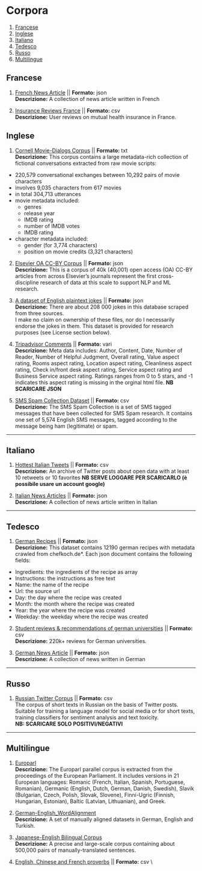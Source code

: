 
# Corpora

1. [Francese](#francese)
2. [Inglese](#inglese)
3. [Italiano](#italiano)
4. [Tedesco](#tedesco)
5. [Russo](#russo)
6. [Multilingue](#multilingue)

## Francese <a name="francese"></a>
1. [French News Article](https://webhose.io/free-datasets/french-news-articles/) || **Formato:** json \
**Descrizione:** A collection of news article written in French

2. [Insurance Reviews France](https://www.kaggle.com/fedi1996/insurance-reviews-france) || **Formato:** csv \
**Descrizione:** User reviews on mutual health insurance in France.

## Inglese <a name="inglese"></a>

1. [Cornell Movie-Dialogs Corpus](cs.cornell.edu/~cristian/Cornell_Movie-Dialogs_Corpus.html) || **Formato:** txt\
**Descrizione:** This corpus contains a large metadata-rich collection of fictional conversations extracted from raw movie scripts:
- 220,579 conversational exchanges between 10,292 pairs of movie characters
- involves 9,035 characters from 617 movies
- in total 304,713 utterances
- movie metadata included:
    - genres
    - release year
    - IMDB rating
    - number of IMDB votes
    - IMDB rating
- character metadata included:
    - gender (for 3,774 characters)
    - position on movie credits (3,321 characters)

2. [Elsevier OA CC-BY Corpus](https://data.mendeley.com/datasets/zm33cdndxs/2) || **Formato:** json \
 **Descrizione:** This is a corpus of 40k (40,001) open access (OA) CC-BY articles from across Elsevier’s journals represent the first cross-discipline research of data at this scale to support NLP and ML research.
 

3. [A dataset of English plaintext jokes](https://github.com/taivop/joke-dataset) || **Formato:** json \
 **Descrizione:** There are about 208 000 jokes in this database scraped from three sources.\
I make no claim on ownership of these files, nor do I necessarily endorse the jokes in them. This dataset is provided for research purposes (see License section below).

4. [Tripadvisor Comments](http://times.cs.uiuc.edu/~wang296/Data/) || **Formato:** vari \
**Descrizione:** Meta data includes: Author, Content, Date, Number of Reader, Number of Helpful Judgment, Overall rating, Value aspect rating, Rooms aspect rating, Location aspect rating, Cleanliness aspect rating, Check in/front desk aspect rating, Service aspect rating and Business Service aspect rating. Ratings ranges from 0 to 5 stars, and -1 indicates this aspect rating is missing in the orginal html file.
**NB SCARICARE JSON**

5. [SMS Spam Collection Dataset](https://www.kaggle.com/uciml/sms-spam-collection-dataset) || **Formato:** csv\
**Descrizione:** The SMS Spam Collection is a set of SMS tagged messages that have been collected for SMS Spam research. It contains one set of 5,574 English SMS messages, tagged according to the message being ham (legitimate) or spam.
---

## Italiano <a name="italiano"></a>

1. [Hottest Italian Tweets](https://data.world/ondata/open-data-twitter-hot-posts/workspace/query?queryid=b409249c-17b8-4ccd-9166-dc3cf77f317d) || **Formato:** csv \
**Descrizione:** An archive of Twitter posts about open data with at least 10 retweets or 10 favorites
**NB SERVE LOGGARE PER SCARICARLO (è possibile usare un account google)**

2. [Italian News Articles](https://webhose.io/free-datasets/italian-news-articles/) || **Formato:** json \
**Descrizione:** A collection of news article written in Italian


---
## Tedesco <a name="tedesco"></a>

1. [German Recipes](https://www.kaggle.com/sterby/german-recipes-dataset) || **Formato:** json \
**Descrizione:** This dataset contains 12190 german recipes with metadata crawled from chefkoch.de*.
Each json document contains the following fields:
- Ingredients: the ingredients of the recipe as array
- Instructions: the instructions as free text
- Name: the name of the recipe
- Url: the source url
- Day: the day where the recipe was created
- Month: the month where the recipe was created
- Year: the year where the recipe was created
- Weekday: the weekday where the recipe was created 

2. [Student reviews & recommendations of german universities](https://www.kaggle.com/longnguyen2306/germany-universities-reviews-and-recommendation) || **Formato:** csv \
**Descrizione:** 220k+ reviews for German universities.

2. [German News Article](https://webhose.io/free-datasets/german-news-articles/) || **Formato:** json \
**Descrizione:** A collection of news written in German
---
## Russo <a name="russo"></a>

1. [Russian Twitter Corpus](http://study.mokoron.com/) || **Formato:** csv\
The corpus of short texts in Russian on the basis of Twitter posts. Suitable for training a language model for social media or for short texts, training classifiers for sentiment analysis and text toxicity. \
**NB: SCARICARE SOLO POSITIVI/NEGATIVI**
---

## Multilingue <a name="multilingue"></a> 

1. [Europarl](http://statmt.org/europarl/) \
**Descrizione:** The Europarl parallel corpus is extracted from the proceedings of the European Parliament. It includes versions in 21 European languages: Romanic (French, Italian, Spanish, Portuguese, Romanian), Germanic (English, Dutch, German, Danish, Swedish), Slavik (Bulgarian, Czech, Polish, Slovak, Slovene), Finni-Ugric (Finnish, Hungarian, Estonian), Baltic (Latvian, Lithuanian), and Greek.

2. [German-English_WordAlignment](https://github.com/bicici/SMTData/blob/master/German-English_WordAlignment.zip) \
**Descrizione:** A set of manually aligned datasets in German, English and Turkish.

3. [Japanese-English Bilingual Corpus](https://www.kaggle.com/team-ai/japaneseenglish-bilingual-corpus?select=readme.pdf) \
**Descrizione:** A precise and large-scale corpus containing about 500,000 pairs of manually-translated sentences.

4. [English, Chinese and French proverbs](https://www.kaggle.com/bryanb/phrases-and-sayings) || **Formato:** csv \

